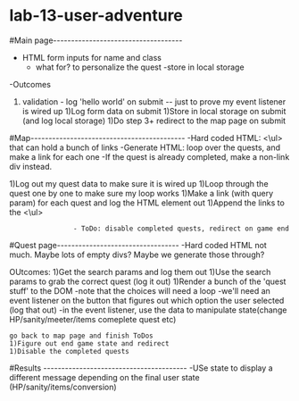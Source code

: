 # lab-13-user-adventure

#Main page------------------------------------
- HTML form inputs for name and class
    - what for? to personalize the quest
    -store in local storage 

-Outcomes 
1) validation - log 'hello world' on submit -- just to prove my event listener is wired up
1)Log form data on submit 
1)Store in local storage on submit (and log local storage)
1)Do step 3+ redirect to the map page on submit



#Map-------------------------------------------
-Hard coded HTML: <\ul> that can hold a bunch of links 
-Generate HTML: loop over the quests, and make a link for each one
-If the quest is already completed, make a non-link div instead.

1)Log out my quest data to make sure it is wired up
1)Loop through the quest one by one to make sure my loop works 
1)Make a link (with query param) for each quest and log the HTML element out
1)Append the links to the <\ul> 

                    - ToDo: disable completed quests, redirect on game end





#Quest page----------------------------------
-Hard coded HTML not much. Maybe lots of empty divs? Maybe we generate those through?

OUtcomes:
1)Get the search params and log them out
1)Use the search params to grab the correct quest (log it out)
1)Render a bunch of the 'quest stuff' to the DOM
    -note that the choices will need a loop
    -we'll need an event listener on the button that figures out which option the user selected (log that out)
    -in the event listener, use the data to manipulate state(change HP/sanity/meeter/items comeplete quest etc)

    go back to map page and finish ToDos
    1)Figure out end game state and redirect
    1)Disable the completed quests


#Results ----------------------------------------
-USe state to display a different message depending on the final user state (HP/sanity/items/conversion)
